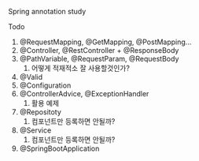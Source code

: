 
Spring annotation study





Todo

1. @RequestMapping, @GetMapping, @PostMapping... 
2. @Controller, @RestController + @ResponseBody
3. @PathVariable, @RequestParam, @RequestBody
   1. 어떻게 적재적소 잘 사용할것인가?
4. @Valid
5. @Configuration
6. @ControllerAdvice, @ExceptionHandler
   1. 활용 예제
7. @Repositoty
   1. 컴포넌트만 등록하면 안될까?
8. @Service
   1. 컴포넌트만 등록하면 안될까?
9. @SpringBootApplication